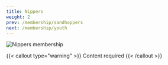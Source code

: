 ```yaml
---
title: Nippers
weight: 2
prev: /membership/sandhoppers
next: /membership/youth
---
```


![Nippers membership](https://placehold.co/800x400?text=Nippers+membership)

{{< callout type="warning" >}}
  Content required
{{< /callout >}}
